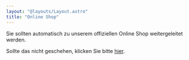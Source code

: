 ```yaml
---
layout: "@layouts/Layout.astro"
title: "Online Shop"
---
```


Sie sollten automatisch zu unserem offiziellen Online Shop weitergeleitet werden.

Sollte das nicht geschehen, klicken Sie bitte [hier](https://fcbischberg.fan12.de/).
